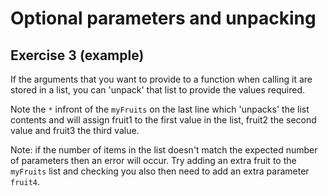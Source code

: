 # Optional parameters and unpacking
## Exercise 3 (example)

If the arguments that you want to provide to a function when calling it are stored in a list, you can 'unpack' that list to provide the values required.

Note the `*` infront of the `myFruits` on the last line which 'unpacks' the list contents and will assign fruit1 to the first value in the list, fruit2 the second value and fruit3 the third value.

Note: if the number of items in the list doesn't match the expected number of parameters then an error will occur. Try adding an extra fruit to the `myFruits` list and checking you also then need to add an extra parameter `fruit4`.